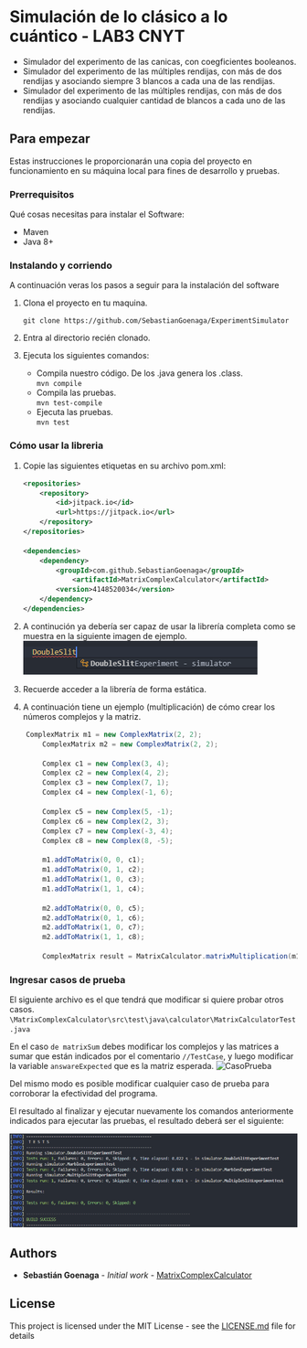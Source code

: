 # Simulación de lo clásico a lo cuántico - LAB3 CNYT

- Simulador del experimento de las canicas, con coegficientes booleanos.
- Simulador del experimento de las múltiples rendijas, con más de dos rendijas y asociando siempre 3 blancos a cada una de las rendijas.
- Simulador del experimento de las múltiples rendijas, con más de dos rendijas y asociando cualquier cantidad de blancos a cada uno de las rendijas.

## Para empezar

Estas instrucciones le proporcionarán una copia del proyecto en funcionamiento en su máquina local para fines de desarrollo y pruebas.

### Prerrequisitos

Qué cosas necesitas para instalar el Software:

- Maven
- Java 8+

### Instalando y corriendo

A continuación veras los pasos a seguir para la instalación del software

1. Clona el proyecto en tu maquina.

    ``` console
    git clone https://github.com/SebastianGoenaga/ExperimentSimulator
    ```

2. Entra al directorio recién clonado.

3. Ejecuta los siguientes comandos:
    - Compila nuestro código. De los .java genera los .class.  
    `mvn compile`
    - Compila las pruebas.  
    `mvn test-compile`
    - Ejecuta las pruebas.  
    `mvn test`

### Cómo usar la libreria

1. Copie las siguientes etiquetas en su archivo pom.xml:

    ~~~ xml
    <repositories>
        <repository>
            <id>jitpack.io</id>
            <url>https://jitpack.io</url>
        </repository>
    </repositories>

    <dependencies>
        <dependency>
            <groupId>com.github.SebastianGoenaga</groupId>
                <artifactId>MatrixComplexCalculator</artifactId>
            <version>4148520034</version>
        </dependency>
    </dependencies>
    ~~~

2. A continución ya debería ser capaz de usar la librería completa como se muestra en la siguiente imagen de ejemplo.
![prueba](img/prueba.png)

3. Recuerde acceder a la librería de forma estática.

4. A continuación tiene un ejemplo (multiplicación) de cómo crear los números complejos y la matriz.

~~~ java
    ComplexMatrix m1 = new ComplexMatrix(2, 2);
        ComplexMatrix m2 = new ComplexMatrix(2, 2);

        Complex c1 = new Complex(3, 4);
        Complex c2 = new Complex(4, 2);
        Complex c3 = new Complex(7, 1);
        Complex c4 = new Complex(-1, 6);

        Complex c5 = new Complex(5, -1);
        Complex c6 = new Complex(2, 3);
        Complex c7 = new Complex(-3, 4);
        Complex c8 = new Complex(8, -5);

        m1.addToMatrix(0, 0, c1);
        m1.addToMatrix(0, 1, c2);
        m1.addToMatrix(1, 0, c3);
        m1.addToMatrix(1, 1, c4);

        m2.addToMatrix(0, 0, c5);
        m2.addToMatrix(0, 1, c6);
        m2.addToMatrix(1, 0, c7);
        m2.addToMatrix(1, 1, c8);

        ComplexMatrix result = MatrixCalculator.matrixMultiplication(m1, m2);
~~~

### Ingresar casos de prueba

El siguiente archivo es el que tendrá que modificar si quiere probar otros casos.
`\MatrixComplexCalculator\src\test\java\calculator\MatrixCalculatorTest.java`

En el caso `de matrixSum` debes modificar los complejos y las matrices a sumar que están indicados por el comentario `//TestCase`, y luego modificar la variable `answareExpected` que es la matriz esperada.
![CasoPrueba](img/casoPrueba.png)

Del mismo modo es posible modificar cualquier caso de prueba para corroborar la efectividad del programa.

El resultado al finalizar y ejecutar nuevamente los comandos anteriormente indicados para ejecutar las pruebas, el resultado deberá ser el siguiente:

![TestResult](img/testResult.png)

## Authors

- **Sebastián Goenaga**  -  _Initial work_  -  [MatrixComplexCalculator](https://github.com/SebastianGoenaga/MatrixCopmplexCalculator)

## License

This project is licensed under the MIT License - see the  [LICENSE.md](https://github.com/SebastianGoenaga/MatrixCopmplexCalculator/blob/master/LICENSE)  file for details
